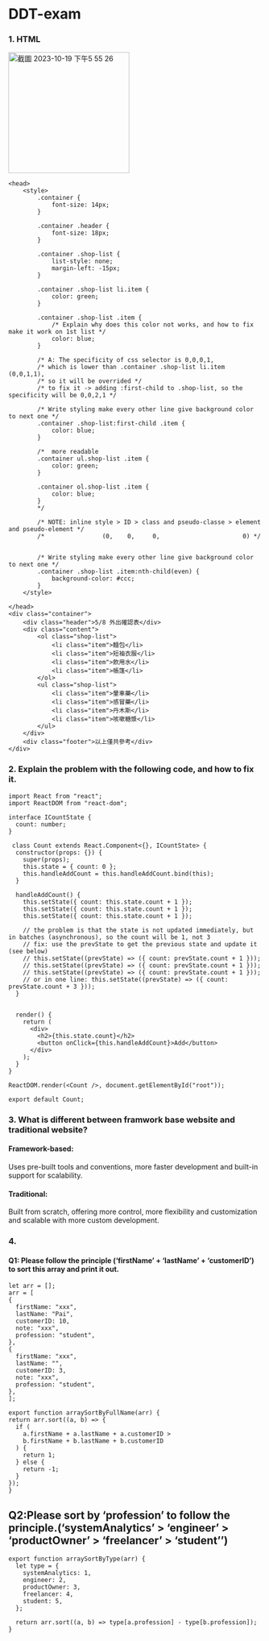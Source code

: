 # DDT-exam
### 1. HTML 
<img width="240" alt="截圖 2023-10-19 下午5 55 26" src="https://github.com/linda-pai/DDT-exam/assets/66729413/0f31a1b8-0ebf-42aa-a2a8-cac8eedffa85">

```
<head>
    <style>
        .container {
            font-size: 14px;
        }

        .container .header {
            font-size: 18px;
        }

        .container .shop-list {
            list-style: none;
            margin-left: -15px;
        }

        .container .shop-list li.item {
            color: green;
        }

        .container .shop-list .item {
            /* Explain why does this color not works, and how to fix make it work on 1st list */
            color: blue;
        }

        /* A: The specificity of css selector is 0,0,0,1, 
        /* which is lower than .container .shop-list li.item (0,0,1,1), 
        /* so it will be overrided */
        /* to fix it -> adding :first-child to .shop-list, so the specificity will be 0,0,2,1 */

        /* Write styling make every other line give background color to next one */
        .container .shop-list:first-child .item {
            color: blue;
        }

        /*  more readable 
        .container ul.shop-list .item {
            color: green;
        }

        .container ol.shop-list .item {
            color: blue;
        }
        */

        /* NOTE: inline style > ID > class and pseudo-classe > element and pseudo-element */
        /*                (0,    0,     0,                       0) */


        /* Write styling make every other line give background color to next one */
        .container .shop-list .item:nth-child(even) {
            background-color: #ccc;
        }
    </style>

</head>
<div class="container">
    <div class="header">5/8 外出確認表</div>
    <div class="content">
        <ol class="shop-list">
            <li class="item">麵包</li>
            <li class="item">短袖衣服</li>
            <li class="item">飲用水</li>
            <li class="item">帳篷</li>
        </ol>
        <ul class="shop-list">
            <li class="item">暈車藥</li>
            <li class="item">感冒藥</li>
            <li class="item">丹木斯</li>
            <li class="item">咳嗽糖漿</li>
        </ul>
    </div>
    <div class="footer">以上僅共參考</div>
</div>
```



### 2. Explain the problem with the following code, and how to fix it.
```
import React from "react";
import ReactDOM from "react-dom";

interface ICountState {
  count: number;
}

 class Count extends React.Component<{}, ICountState> {
  constructor(props: {}) {
    super(props);
    this.state = { count: 0 };
    this.handleAddCount = this.handleAddCount.bind(this);
  }

  handleAddCount() {
    this.setState({ count: this.state.count + 1 });
    this.setState({ count: this.state.count + 1 });
    this.setState({ count: this.state.count + 1 });
 
    // the problem is that the state is not updated immediately, but in batches (asynchronous), so the count will be 1, not 3
    // fix: use the prevState to get the previous state and update it (see below)
    // this.setState((prevState) => ({ count: prevState.count + 1 }));
    // this.setState((prevState) => ({ count: prevState.count + 1 }));
    // this.setState((prevState) => ({ count: prevState.count + 1 }));
    // or in one line: this.setState((prevState) => ({ count: prevState.count + 3 }));
  }


  render() {
    return (
      <div>
        <h2>{this.state.count}</h2>
        <button onClick={this.handleAddCount}>Add</button>
      </div>
    );
  }
}

ReactDOM.render(<Count />, document.getElementById("root"));

export default Count;
```
### 3. What is different between framwork base website and traditional website?

#### Framework-based: 
 Uses pre-built tools and conventions, more faster development and built-in support for scalability.

#### Traditional:
 Built from scratch, offering more control, more flexibility and customization and scalable with more custom development.


### 4. 

#### Q1: Please follow the principle (‘firstName’ + ‘lastName’ + ‘customerID’) to sort this array and print it out.
  ```
let arr = [];
arr = [
  {
    firstName: "xxx",
    lastName: "Pai",
    customerID: 10,
    note: "xxx",
    profession: "student",
  },
  {
    firstName: "xxx",
    lastName: "",
    customerID: 3,
    note: "xxx",
    profession: "student",
  },
];

export function arraySortByFullName(arr) {
  return arr.sort((a, b) => {
    if (
      a.firstName + a.lastName + a.customerID >
      b.firstName + b.lastName + b.customerID
    ) {
      return 1;
    } else {
      return -1;
    }
  });
}
```

## Q2:Please sort by ‘profession’ to follow the principle.(‘systemAnalytics’ > ‘engineer’ > ‘productOwner’ > ‘freelancer’ > ‘student’’)
```
export function arraySortByType(arr) {
  let type = {
    systemAnalytics: 1,
    engineer: 2,
    productOwner: 3,
    freelancer: 4,
    student: 5,
  };

  return arr.sort((a, b) => type[a.profession] - type[b.profession]);
}
```

